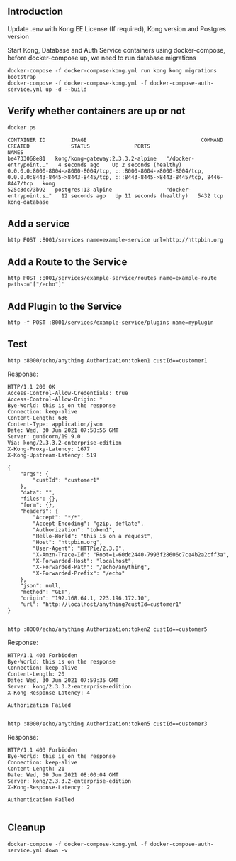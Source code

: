 ## Introduction

Update .env with Kong EE License (If required), Kong version and Postgres version

Start Kong, Database and Auth Service containers using docker-compose, before docker-compose up, we need to run database migrations

```shell
docker-compose -f docker-compose-kong.yml run kong kong migrations bootstrap
docker-compose -f docker-compose-kong.yml -f docker-compose-auth-service.yml up -d --build
```

## Verify whether containers are up or not

```shell
docker ps

CONTAINER ID        IMAGE                                    COMMAND             CREATED             STATUS              PORTS                     NAMES
be4733068e81   kong/kong-gateway:2.3.3.2-alpine   "/docker-entrypoint.…"   4 seconds ago    Up 2 seconds (healthy)    0.0.0.0:8000-8004->8000-8004/tcp, :::8000-8004->8000-8004/tcp, 0.0.0.0:8443-8445->8443-8445/tcp, :::8443-8445->8443-8445/tcp, 8446-8447/tcp   kong
525c3dc73b92   postgres:13-alpine                 "docker-entrypoint.s…"   12 seconds ago   Up 11 seconds (healthy)   5432 tcp                                                                                                                                      kong-database
```

## Add a service

```shell
http POST :8001/services name=example-service url=http://httpbin.org
```

## Add a Route to the Service

```shell
http POST :8001/services/example-service/routes name=example-route paths:='["/echo"]'
```

## Add Plugin to the Service

```shell
http -f POST :8001/services/example-service/plugins name=myplugin
```

## Test

```shell
http :8000/echo/anything Authorization:token1 custId==customer1
```

Response:

```shell
HTTP/1.1 200 OK
Access-Control-Allow-Credentials: true
Access-Control-Allow-Origin: *
Bye-World: this is on the response
Connection: keep-alive
Content-Length: 636
Content-Type: application/json
Date: Wed, 30 Jun 2021 07:58:56 GMT
Server: gunicorn/19.9.0
Via: kong/2.3.3.2-enterprise-edition
X-Kong-Proxy-Latency: 1677
X-Kong-Upstream-Latency: 519

{
    "args": {
        "custId": "customer1"
    },
    "data": "",
    "files": {},
    "form": {},
    "headers": {
        "Accept": "*/*",
        "Accept-Encoding": "gzip, deflate",
        "Authorization": "token1",
        "Hello-World": "this is on a request",
        "Host": "httpbin.org",
        "User-Agent": "HTTPie/2.3.0",
        "X-Amzn-Trace-Id": "Root=1-60dc2440-7993f28606c7ce4b2a2cff3a",
        "X-Forwarded-Host": "localhost",
        "X-Forwarded-Path": "/echo/anything",
        "X-Forwarded-Prefix": "/echo"
    },
    "json": null,
    "method": "GET",
    "origin": "192.168.64.1, 223.196.172.10",
    "url": "http://localhost/anything?custId=customer1"
}


```

```shell
http :8000/echo/anything Authorization:token2 custId==customer5
```

Response:

```shell
HTTP/1.1 403 Forbidden
Bye-World: this is on the response
Connection: keep-alive
Content-Length: 20
Date: Wed, 30 Jun 2021 07:59:35 GMT
Server: kong/2.3.3.2-enterprise-edition
X-Kong-Response-Latency: 4

Authorization Failed


```

```shell
http :8000/echo/anything Authorization:token5 custId==customer3
```

Response:

```shell
HTTP/1.1 403 Forbidden
Bye-World: this is on the response
Connection: keep-alive
Content-Length: 21
Date: Wed, 30 Jun 2021 08:00:04 GMT
Server: kong/2.3.3.2-enterprise-edition
X-Kong-Response-Latency: 2

Authentication Failed


```

## Cleanup

```shell
docker-compose -f docker-compose-kong.yml -f docker-compose-auth-service.yml down -v
```
